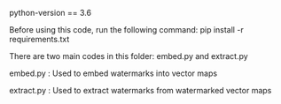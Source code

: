 python-version == 3.6

Before using this code, run the following command:
pip install -r requirements.txt

There are two main codes in this folder: embed.py and extract.py

embed.py : Used to embed watermarks into vector maps

extract.py : Used to extract watermarks from watermarked vector maps
